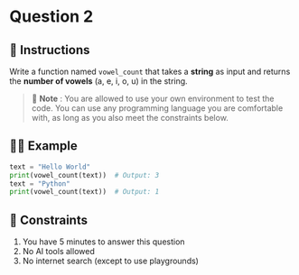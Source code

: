# Question 2

## 📜 Instructions

Write a function named `vowel_count` that takes a **string** as input and returns the **number of vowels** (a, e, i, o, u) in the string. 

> 📌 **Note** : You are allowed to use your own environment to test the code. You can use any programming language you are comfortable with, as long as you also meet the constraints below.

## ‍👨‍💻 Example

```python
text = "Hello World"
print(vowel_count(text))  # Output: 3
text = "Python"
print(vowel_count(text))  # Output: 1
```
## 🚫 Constraints
1. You have 5 minutes to answer this question
2. No AI tools allowed
3. No internet search (except to use playgrounds)

